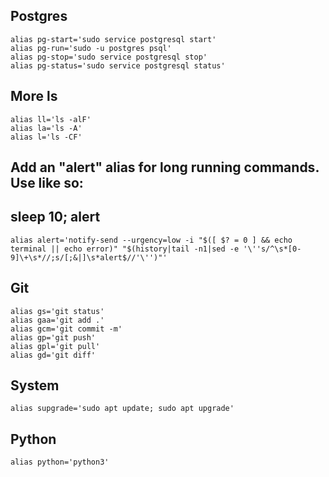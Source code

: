 ## Postgres
```
alias pg-start='sudo service postgresql start'
alias pg-run='sudo -u postgres psql'
alias pg-stop='sudo service postgresql stop'
alias pg-status='sudo service postgresql status'
```

## More ls
```
alias ll='ls -alF'
alias la='ls -A'
alias l='ls -CF'
```

## Add an "alert" alias for long running commands.  Use like so:
## sleep 10; alert
```
alias alert='notify-send --urgency=low -i "$([ $? = 0 ] && echo terminal || echo error)" "$(history|tail -n1|sed -e '\''s/^\s*[0-9]\+\s*//;s/[;&|]\s*alert$//'\'')"'
```

## Git
```
alias gs='git status'
alias gaa='git add .'
alias gcm='git commit -m'
alias gp='git push'
alias gpl='git pull'
alias gd='git diff'
```

## System
```
alias supgrade='sudo apt update; sudo apt upgrade'
```

## Python
```
alias python='python3'
```
